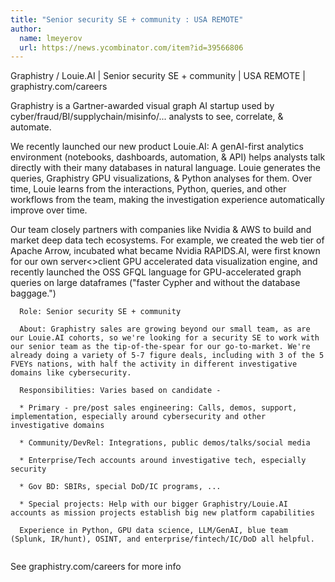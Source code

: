 ```yaml
---
title: "Senior security SE + community : USA REMOTE"
author:
  name: lmeyerov
  url: https://news.ycombinator.com/item?id=39566806
---
```

Graphistry &#x2F; Louie.AI  | Senior security SE + community | USA REMOTE | graphistry.com&#x2F;careers

Graphistry is a Gartner-awarded visual graph AI startup used by cyber&#x2F;fraud&#x2F;BI&#x2F;supplychain&#x2F;misinfo&#x2F;... analysts to see, correlate, &amp; automate.

We recently launched our new product Louie.AI: A genAI-first analytics environment (notebooks, dashboards, automation, &amp; API) helps analysts talk directly with their many databases in natural language. Louie generates the queries, Graphistry GPU visualizations, &amp; Python analyses for them. Over time, Louie learns from the interactions, Python, queries, and other workflows from the team, making the investigation experience automatically improve over time.

Our team closely partners with companies like Nvidia &amp; AWS to build and market deep data tech ecosystems. For example, we created the web tier of Apache Arrow, incubated what became Nvidia RAPIDS.AI, were first known for our own server&lt;&gt;client GPU accelerated data visualization engine, and recently launched the OSS GFQL language for GPU-accelerated graph queries on large dataframes (&quot;faster Cypher and without the database baggage.&quot;)

<pre><code>  Role: Senior security SE + community

  About: Graphistry sales are growing beyond our small team, as are our Louie.AI cohorts, so we&#x27;re looking for a security SE to work with our senior team as the tip-of-the-spear for our go-to-market. We&#x27;re already doing a variety of 5-7 figure deals, including with 3 of the 5 FVEYs nations, with half the activity in different investigative domains like cybersecurity.

  Responsibilities: Varies based on candidate -

  * Primary - pre&#x2F;post sales engineering: Calls, demos, support, implementation, especially around cybersecurity and other investigative domains

  * Community&#x2F;DevRel: Integrations, public demos&#x2F;talks&#x2F;social media

  * Enterprise&#x2F;Tech accounts around investigative tech, especially security

  * Gov BD: SBIRs, special DoD&#x2F;IC programs, ...
 
  * Special projects: Help with our bigger Graphistry&#x2F;Louie.AI accounts as mission projects establish big new platform capabilities

  Experience in Python, GPU data science, LLM&#x2F;GenAI, blue team (Splunk, IR&#x2F;hunt), OSINT, and enterprise&#x2F;fintech&#x2F;IC&#x2F;DoD all helpful.

</code></pre>
See graphistry.com&#x2F;careers for more info
